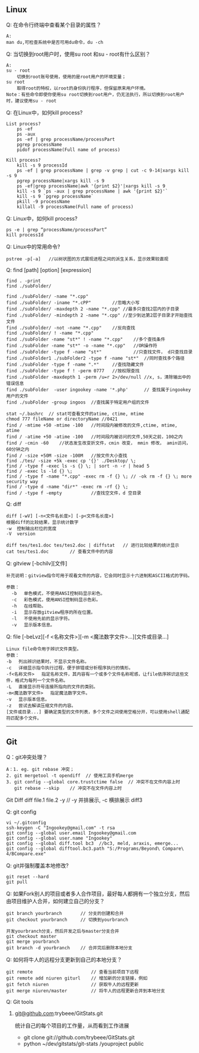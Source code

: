 ## Linux
Q: 在命令行终端中查看某个目录的属性？

	A:
	man du,可检查系统中是否可用du命令，du -ch

Q: 当切换到root用户时，使用su root 和su - root有什么区别？

	A:
	su - root
		切换到root账号使用，使用的是root用户的环境变量；
	su root
		取得root的特权，以root的身份执行程序，但保留原来用户环境。
	Note：有些命令即使你使用su root切换到root用户，仍无法执行，所以切换到root用户时，建议使用su - root

Q: 在Linux中，如何kill process?

	List process?
		ps -ef
		ps -aux
		ps -ef | grep processName/processPart
		pgrep processName
		pidof processName(Full name of process)

	Kill process?
		kill -s 9 processId
		ps -ef | grep processName | grep -v grep | cut -c 9-14|xargs kill -s 9
		pgrep processName|xargs kill -s 9
		ps -ef|grep processName|awk '{print $2}'|xargs kill -s 9
		kill -s 9 `ps -aux | grep processName | awk '{print $2}'`
		kill -s 9 `pgrep processName`
		pkill -9 processName
		killall -9 processName(Full name of process)

Q: Linux中，如何kill process?

	ps -e | grep “processName/processPart”
	kill processId

Q: Linux中的常用命令?

	pstree -p[-a]	//以树状图的方式展现进程之间的派生关系，显示效果较直观

Q: find [path] [option] [expression]

	find . -print
	find ./subFolder/

	find ./subFolder/ -name "*.cpp"
	find ./subFolder/ -iname "*.cPP"		//忽略大小写
	find ./subFolder/ -maxdepth 2 -name "*.cpp"	//最多只查找2层内的子目录
	find ./subFolder/ -mindepth 2 -name "*.cpp"	//至少到达第2层子目录才开始查找文件
	find ./subFolder/ -not -name "*.cpp"	//反向查找
	find ./subFolder/ ! -name "*.cpp"
	find ./subFolder -name "st*" ! -name "*.cpp"	//多个查找条件
	find ./subFolder -name "st*" -o -name "*.cpp"	//OR操作符
	find ./subFolder -type f -name "st*"			//只查找文件， d只查找目录
	find ./subFolder1 ./subFolder2 -type f -name "st*"	//同时查找多个路径
	find ./subFolder -type f -name ".*"		//查找隐藏文件
	find ./subFolder -type f ! -perm 0777	//按权限查找
	find ./subFolder -maxdepth 1 -perm /u=r 2>/dev/null //x, s，清除输出中的错误信息
	find ./subFolder  -user ingookey -name '*.php'		// 查找属于ingookey用户的文件
	find ./subFolder -group ingoos	//查找属于特定用户组的文件
	
	stat ~/.bashrc	// stat可查看文件的atime, ctime, mtime
	chmod 777 fileName or directoryName	//0421
	find / -mtime +50 -mtime -100	//时间段内被修改的文件,ctime, mtime, atime
	find / -atime +50 -atime -100	//时间段内被访问的文件,50天之前，100之内
	find / -cmin -60	//状态发生改变折文件，cmin 改变， mmin 修改， amin访问，60分钟之内
	find / -size +50M -size -100M   //按文件大小查找
	find ./tes/ -size +5k -exec cp '{}' ./Desktop/ \;
	find / -type f -exec ls -s {} \; | sort -n -r | head 5
	find / -exec ls -ld {} \;
	find / -type f -name "*.cpp" -exec rm -f {} \; // -ok rm -f {} \; more security way
	find / -type d -name "dir*" -exec rm -rf {} \;
	find / -type f -empty			//查找空文件，d 空目录



Q: diff

	diff [-wV] [-n<文件名长度>] [-p<文件名长度>]
	根据diff的比较结果，显示统计数字
	-w	控制输出栏位的宽度
	-V  version
	
	diff tes/tes1.doc tes/tes2.doc | diffstat	// 进行比较结果的统计显示
	cat tes/tes1.doc		// 查看文件中的内容


Q: gitview [-bchilv][文件] 

	补充说明：gitview指令可用于观看文件的内容，它会同时显示十六进制和ASCII格式的字码。
	
	参数：
	  -b 　单色模式，不使用ANSI控制码显示彩色。 
	  -c 　彩色模式，使用ANSI控制码显示色彩。 
	  -h 　在线帮助。 
	  -i 　显示存放gitview程序的所在位置。 
	  -l 　不使用先前的显示字符。 
	  -v 　显示版本信息。
  
Q: file [-beLvz][-f <名称文件>][-m <魔法数字文件>...][文件或目录...]

	Linux file命令用于辨识文件类型。
	参数：
	-b 　列出辨识结果时，不显示文件名称。
	-c 　详细显示指令执行过程，便于排错或分析程序执行的情形。
	-f<名称文件> 　指定名称文件，其内容有一个或多个文件名称呢感，让file依序辨识这些文件，格式为每列一个文件名称。
	-L 　直接显示符号连接所指向的文件的类别。
	-m<魔法数字文件> 　指定魔法数字文件。
	-v 　显示版本信息。
	-z 　尝试去解读压缩文件的内容。
	[文件或目录...] 要确定类型的文件列表，多个文件之间使用空格分开，可以使用shell通配符匹配多个文件。


----------
## Git


Q：git冲突处理？

	A：1. eg. git rebase 冲突；
	2. git mergetool -t opendiff  // 使用工具手机merge
	3. git config --global core.trustctime false  // 冲突不在文件内容上时
	   git rebase --skip	// 冲突不在文件内容上时

Git
Diff
diff file.1 file.2 -y 	// -y 并排展示, -c 横排展示
diff3 

Q: git config

	vi ~/.gitconfig
	ssh-keygen -C "Ingookey@gmail.com" -t rsa
	git config --global user.email Ingookey@gmail.com
	git config --global user.name "Ingookey"
	git config --global diff.tool bc3  //bc3, meld, araxis, emerge...
	git config --global difftool.bc3.path "S:/Programs/Beyond\ Compare\ 4/BCompare.exe"

Q: git并强制覆盖本地修改?

	git reset --hard
	git pull

Q: 如果Fork别人的项目或者多人合作项目，最好每人都拥有一个独立分支，然后由项目维护人合并，如何建立自己的分支？

	git branch yourbranch 		// 分支的创建和合并
	git checkout yourbranch    	// 切换到yourbranch
 
	开发yourbranch分支，然后开发之后与master分支合并
	git checkout master
	git merge yourbranch
	git branch -d yourbranch    // 合并完后删除本地分支

Q: 如何将牛人的远程分支更新到自己的本地分支？

	git remote						// 查看当前项目下远程
	git remote add niuren giturl	// 增加新的分支链接，例如
	git fetch niuren				// 获取牛人的远程更新
	git merge niuren/master			// 将牛人的远程更新合并到本地分支

Q: Git tools

1. git@github.com:trybeee/GitStats.git
	
	统计自己的每个项目的工作量，从而看到工作进展

	- git clone git://github.com/trybeee/GitStats.git
	- python ~/dev/gitstats/git-stats /youproject public
